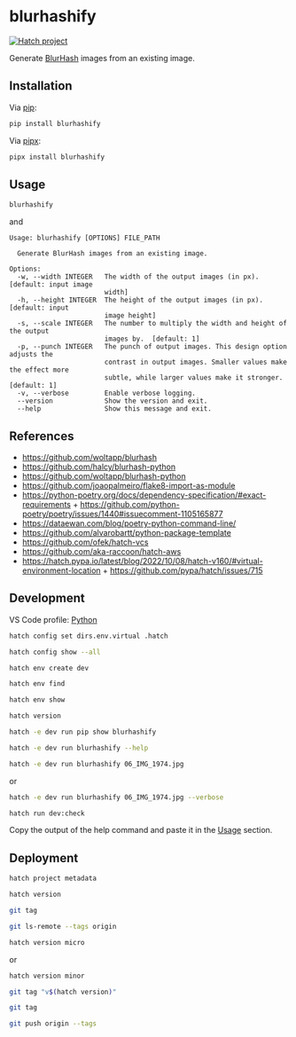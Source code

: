 # blurhashify

[![Hatch project](https://img.shields.io/badge/%F0%9F%A5%9A-Hatch-4051b5.svg)](https://github.com/pypa/hatch)

Generate [BlurHash](https://github.com/woltapp/blurhash) images from an existing image.

## Installation

Via [pip](https://github.com/pypa/pip):

```bash
pip install blurhashify
```

Via [pipx](https://github.com/pypa/pipx):

```bash
pipx install blurhashify
```

## Usage

```bash
blurhashify
```

and

```text
Usage: blurhashify [OPTIONS] FILE_PATH

  Generate BlurHash images from an existing image.

Options:
  -w, --width INTEGER   The width of the output images (in px).  [default: input image
                        width]
  -h, --height INTEGER  The height of the output images (in px).  [default: input
                        image height]
  -s, --scale INTEGER   The number to multiply the width and height of the output
                        images by.  [default: 1]
  -p, --punch INTEGER   The punch of output images. This design option adjusts the
                        contrast in output images. Smaller values make the effect more
                        subtle, while larger values make it stronger.  [default: 1]
  -v, --verbose         Enable verbose logging.
  --version             Show the version and exit.
  --help                Show this message and exit.
```

## References

- https://github.com/woltapp/blurhash
- https://github.com/halcy/blurhash-python
- https://github.com/woltapp/blurhash-python
- https://github.com/joaopalmeiro/flake8-import-as-module
- https://python-poetry.org/docs/dependency-specification/#exact-requirements + https://github.com/python-poetry/poetry/issues/1440#issuecomment-1105165877
- https://dataewan.com/blog/poetry-python-command-line/
- https://github.com/alvarobartt/python-package-template
- https://github.com/ofek/hatch-vcs
- https://github.com/aka-raccoon/hatch-aws
- https://hatch.pypa.io/latest/blog/2022/10/08/hatch-v160/#virtual-environment-location + https://github.com/pypa/hatch/issues/715

## Development

VS Code profile: [Python](https://github.com/joaopalmeiro/vscode-profiles/tree/main/Python)

```bash
hatch config set dirs.env.virtual .hatch
```

```bash
hatch config show --all
```

```bash
hatch env create dev
```

```bash
hatch env find
```

```bash
hatch env show
```

```bash
hatch version
```

```bash
hatch -e dev run pip show blurhashify
```

```bash
hatch -e dev run blurhashify --help
```

```bash
hatch -e dev run blurhashify 06_IMG_1974.jpg
```

or

```bash
hatch -e dev run blurhashify 06_IMG_1974.jpg --verbose
```

```bash
hatch run dev:check
```

Copy the output of the help command and paste it in the [Usage](#usage) section.

## Deployment

```bash
hatch project metadata
```

```bash
hatch version
```

```bash
git tag
```

```bash
git ls-remote --tags origin
```

```bash
hatch version micro
```

or

```bash
hatch version minor
```

```bash
git tag "v$(hatch version)"
```

```bash
git tag
```

```bash
git push origin --tags
```

